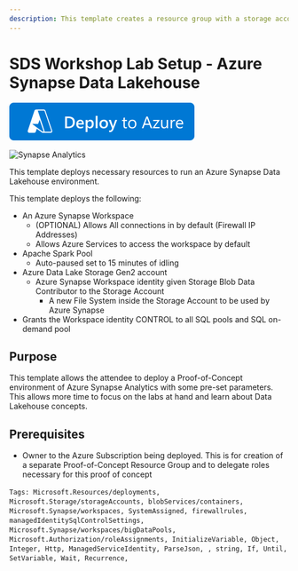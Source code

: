 ```yaml
---
description: This template creates a resource group with a storage account, Azure Synapse, and Apache Spark Pools to enable a Data Lakehouse lab environment. This template was modified in a fork from its original version that can be found under https://github.com/Azure/azure-quickstart-templates to suit the Data Lake Workshop performed at the Swiss Data Science Conference by Allgeier (Schweiz) AG
---
```

# SDS Workshop Lab Setup - Azure Synapse Data Lakehouse

[![Deploy To Azure](https://raw.githubusercontent.com/Azure/azure-quickstart-templates/master/1-CONTRIBUTION-GUIDE/images/deploytoazure.svg?sanitize=true)](https://portal.azure.com/#create/Microsoft.Template/uri/https%3A%2F%2Fraw.githubusercontent.com%2Falxdean%2Fazure-quickstart-templates%2Fmaster%2Fquickstarts%2Fmicrosoft.synapse%2Fsynapse-poc%2Fazuredeploy.json) 

![Synapse Analytics](images/synapse1.png)

This template deploys necessary resources to run an Azure Synapse Data Lakehouse environment. 

This template deploys the following:

- An Azure Synapse Workspace
  - (OPTIONAL) Allows All connections in by default (Firewall IP Addresses)
  - Allows Azure Services to access the workspace by default  
- Apache Spark Pool
  - Auto-paused set to 15 minutes of idling
- Azure Data Lake Storage Gen2 account
  - Azure Synapse Workspace identity given Storage Blob Data Contributor to the Storage Account
    - A new File System inside the Storage Account to be used by Azure Synapse
- Grants the Workspace identity CONTROL to all SQL pools and SQL on-demand pool

## Purpose

This template allows the attendee to deploy a Proof-of-Concept environment of Azure Synapse Analytics with some pre-set parameters. This allows more time to focus on the labs at hand and learn about Data Lakehouse concepts.


## Prerequisites

- Owner to the Azure Subscription being deployed. This is for creation of a separate Proof-of-Concept Resource Group and to delegate roles necessary for this proof of concept

`Tags: Microsoft.Resources/deployments, Microsoft.Storage/storageAccounts, blobServices/containers, Microsoft.Synapse/workspaces, SystemAssigned, firewallrules, managedIdentitySqlControlSettings, Microsoft.Synapse/workspaces/bigDataPools, Microsoft.Authorization/roleAssignments, InitializeVariable, Object, Integer, Http, ManagedServiceIdentity, ParseJson, , string, If, Until, SetVariable, Wait, Recurrence, `
